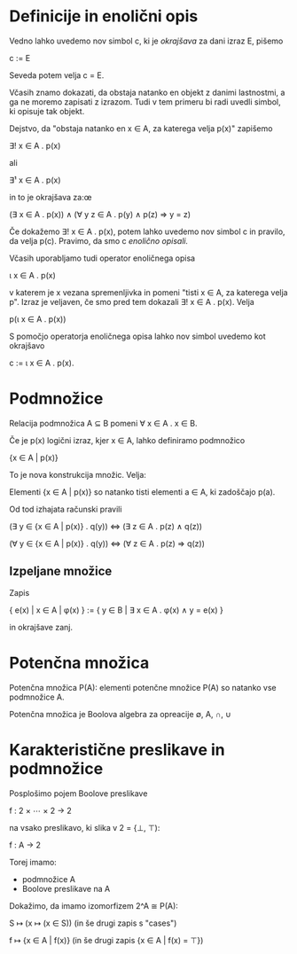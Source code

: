# Definicije in enolični opis

Vedno lahko uvedemo nov simbol c, ki je *okrajšava* za dani izraz E, pišemo

   c := E

Seveda potem velja c = E.

Včasih znamo dokazati, da obstaja natanko en objekt z danimi lastnostmi,
a ga ne moremo zapisati z izrazom. Tudi v tem primeru bi radi uvedli simbol,
ki opisuje tak objekt.

Dejstvo, da "obstaja natanko en x ∈ A, za katerega velja p(x)" zapišemo

   ∃! x ∈ A . p(x)

ali

   ∃¹ x ∈ A . p(x)

in to je okrajšava za:œ

   (∃ x ∈ A . p(x)) ∧ (∀ y z ∈ A . p(y) ∧ p(z) ⇒ y = z)

Če dokažemo ∃! x ∈ A . p(x), potem lahko uvedemo nov simbol c in pravilo, da velja p(c).
Pravimo, da smo c *enolično opisali.*

Včasih uporabljamo tudi operator enoličnega opisa

   ι x ∈ A . p(x)

v katerem je x vezana spremenljivka in pomeni "tisti x ∈ A, za katerega velja p".
Izraz je veljaven, če smo pred tem dokazali ∃! x ∈ A . p(x). Velja

   p(ι x ∈ A . p(x))

S pomočjo operatorja enoličnega opisa lahko nov simbol uvedemo kot okrajšavo

  c := ι x ∈ A . p(x).

# Podmnožice

Relacija podmnožica A ⊆ B pomeni ∀ x ∈ A . x ∈ B.

Če je p(x) logični izraz, kjer x ∈ A, lahko definiramo podmnožico

   {x ∈ A | p(x)}

To je nova konstrukcija množic. Velja:

  Elementi {x ∈ A | p(x)} so natanko tisti elementi a ∈ A, ki zadoščajo p(a).

Od tod izhajata računski pravili

  (∃ y ∈ {x ∈ A | p(x)} . q(y)) ⇔ (∃ z ∈ A . p(z) ∧ q(z))

  (∀ y ∈ {x ∈ A | p(x)} . q(y)) ⇔ (∀ z ∈ A . p(z) ⇒ q(z))


## Izpeljane množice

Zapis

  { e(x) | x ∈ A | φ(x) } := { y ∈ B | ∃ x ∈ A . φ(x) ∧ y = e(x) }

in okrajšave zanj.


# Potenčna množica

Potenčna množica P(A): elementi potenčne množice P(A) so natanko vse podmnožice A.

Potenčna množica je Boolova algebra za opreacije ∅, A, ∩, ∪

# Karakteristične preslikave in podmnožice

Posplošimo pojem Boolove preslikave

  f : 2 × ⋯ × 2 → 2

na vsako preslikavo, ki slika v 2 = {⊥, ⊤):

  f : A → 2

Torej imamo:

* podmnožice A
* Boolove preslikave na A

Dokažimo, da imamo izomorfizem 2^A ≅ P(A):

  S ↦ (x ↦ (x ∈ S))  (in še drugi zapis s "cases")

  f ↦ {x ∈ A | f(x)} (in še drugi zapis {x ∈ A | f(x) = ⊤})
